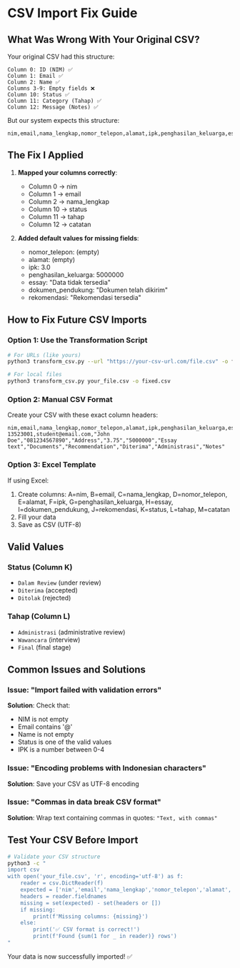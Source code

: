 # CSV Import Fix Guide

## What Was Wrong With Your Original CSV?

Your original CSV had this structure:
```
Column 0: ID (NIM) ✅
Column 1: Email ✅  
Column 2: Name ✅
Columns 3-9: Empty fields ❌
Column 10: Status ✅
Column 11: Category (Tahap) ✅  
Column 12: Message (Notes) ✅
```

But our system expects this structure:
```
nim,email,nama_lengkap,nomor_telepon,alamat,ipk,penghasilan_keluarga,essay,dokumen_pendukung,rekomendasi,status,tahap,catatan
```

## The Fix I Applied

1. **Mapped your columns correctly**:
   - Column 0 → nim
   - Column 1 → email
   - Column 2 → nama_lengkap
   - Column 10 → status
   - Column 11 → tahap  
   - Column 12 → catatan

2. **Added default values for missing fields**:
   - nomor_telepon: (empty)
   - alamat: (empty)
   - ipk: 3.0
   - penghasilan_keluarga: 5000000
   - essay: "Data tidak tersedia"
   - dokumen_pendukung: "Dokumen telah dikirim"
   - rekomendasi: "Rekomendasi tersedia"

## How to Fix Future CSV Imports

### Option 1: Use the Transformation Script

```bash
# For URLs (like yours)
python3 transform_csv.py --url "https://your-csv-url.com/file.csv" -o fixed.csv

# For local files  
python3 transform_csv.py your_file.csv -o fixed.csv
```

### Option 2: Manual CSV Format

Create your CSV with these exact column headers:
```csv
nim,email,nama_lengkap,nomor_telepon,alamat,ipk,penghasilan_keluarga,essay,dokumen_pendukung,rekomendasi,status,tahap,catatan
13523001,student@email.com,"John Doe","081234567890","Address","3.75","5000000","Essay text","Documents","Recommendation","Diterima","Administrasi","Notes"
```

### Option 3: Excel Template

If using Excel:
1. Create columns: A=nim, B=email, C=nama_lengkap, D=nomor_telepon, E=alamat, F=ipk, G=penghasilan_keluarga, H=essay, I=dokumen_pendukung, J=rekomendasi, K=status, L=tahap, M=catatan
2. Fill your data
3. Save as CSV (UTF-8)

## Valid Values

### Status (Column K)
- `Dalam Review` (under review)
- `Diterima` (accepted)  
- `Ditolak` (rejected)

### Tahap (Column L)
- `Administrasi` (administrative review)
- `Wawancara` (interview)
- `Final` (final stage)

## Common Issues and Solutions

### Issue: "Import failed with validation errors"
**Solution**: Check that:
- NIM is not empty
- Email contains '@'
- Name is not empty
- Status is one of the valid values
- IPK is a number between 0-4

### Issue: "Encoding problems with Indonesian characters"
**Solution**: Save your CSV as UTF-8 encoding

### Issue: "Commas in data break CSV format" 
**Solution**: Wrap text containing commas in quotes: `"Text, with commas"`

## Test Your CSV Before Import

```bash
# Validate your CSV structure
python3 -c "
import csv
with open('your_file.csv', 'r', encoding='utf-8') as f:
    reader = csv.DictReader(f)
    expected = ['nim','email','nama_lengkap','nomor_telepon','alamat','ipk','penghasilan_keluarga','essay','dokumen_pendukung','rekomendasi','status','tahap','catatan']
    headers = reader.fieldnames
    missing = set(expected) - set(headers or [])
    if missing:
        print(f'Missing columns: {missing}')
    else:
        print('✅ CSV format is correct!')
        print(f'Found {sum(1 for _ in reader)} rows')
"
```

Your data is now successfully imported! ✅